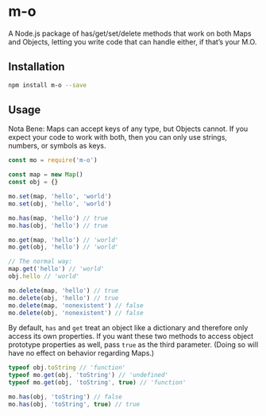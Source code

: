 # m-o

A Node.js package of has/get/set/delete methods that work on both Maps and Objects, letting you write code that can handle either, if that’s your M.O.

## Installation

```bash
npm install m-o --save
```

## Usage

Nota Bene: Maps can accept keys of any type, but Objects cannot. If you expect your code to work with both, then you can only use strings, numbers, or symbols as keys.

```javascript
const mo = require('m-o')

const map = new Map()
const obj = {}

mo.set(map, 'hello', 'world')
mo.set(obj, 'hello', 'world')

mo.has(map, 'hello') // true
mo.has(obj, 'hello') // true

mo.get(map, 'hello') // 'world'
mo.get(obj, 'hello') // 'world'

// The normal way:
map.get('hello') // 'world'
obj.hello // 'world'

mo.delete(map, 'hello') // true
mo.delete(obj, 'hello') // true
mo.delete(map, 'nonexistent') // false
mo.delete(obj, 'nonexistent') // false
```

By default, `has` and `get` treat an object like a dictionary and therefore only access its own properties. If you want these two methods to access object prototype properties as well, pass `true` as the third parameter. (Doing so will have no effect on behavior regarding Maps.)

```javascript
typeof obj.toString // 'function'
typeof mo.get(obj, 'toString') // 'undefined'
typeof mo.get(obj, 'toString', true) // 'function'

mo.has(obj, 'toString') // false
mo.has(obj, 'toString', true) // true
```
